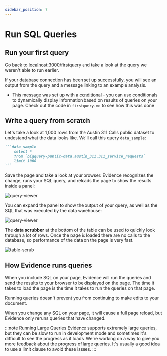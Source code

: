 ```yaml
---
sidebar_position: 7
---
```


# Run SQL Queries

## Run your first query

Go back to [localhost:3000/firstquery](http://localhost:3000/firstquery) and take a look at the query we weren't able to run earlier.

If your database connection has been set up successfully, you will see an output from the query and a message linking to an example analysis. 

* This message was set up with a [conditional](/templating/conditionals) - you can use conditionals to dynamically display information based on results of queries on your page. Check out the code in `firstquery.md` to see how this was done

## Write a query from scratch
Let's take a look at 1,000 rows from the Austin 311 Calls public dataset to undestand what the data looks like. We'll call this query `data_sample`:

````markdown title="Add to the bottom of src/pages/firstquery.md:"
```data_sample
    select * 
    from `bigquery-public-data.austin_311.311_service_requests` 
    limit 1000
```
````

Save the page and take a look at your browser. Evidence recognizes the change, runs your SQL query, and reloads the page to show the results inside a panel:

<div style={{textAlign: 'center'}}>

![query-viewer](/img/query-result-collapsed.png)
</div>

You can expand the panel to show the output of your query, as well as the SQL that was executed by the data warehouse:

<div style={{textAlign: 'center'}}>

![query-viewer](/img/query-result-expanded.png)
</div>


The **data scrubber** at the bottom of the table can be used to quickly look through a lot of rows. Once the page is loaded there are no calls to the database, so performance of the data on the page is very fast.

<div style={{textAlign: 'center'}}>

![table-scrub](/img/table-scrubber.gif)

</div>

## How Evidence runs queries
When you include SQL on your page, Evidence will run the queries and send the results to your browser to be displayed on the page. The time it takes to load the page is the time it takes to run the queries on that page.

Running queries doesn't prevent you from continuing to make edits to your document.

When you change any SQL on your page, it will cause a full page reload, but Evidence only reruns queries that have changed. 

:::note Running Large Queries
Evidence supports extremely large queries, but they can be slow to run in development mode and sometimes it's difficult to see the progress as it loads. We're working on a way to give you more feedback about the progress of large queries. It's usually a good idea to use a limit clause to avoid these issues.
:::


